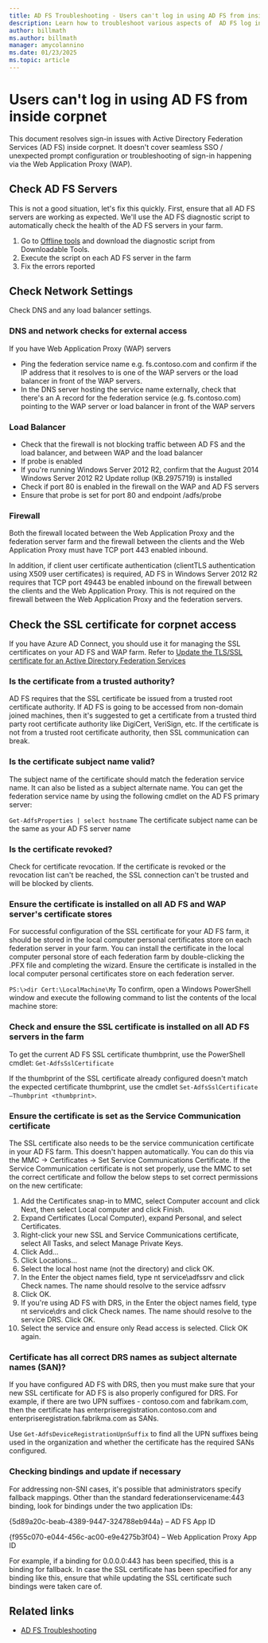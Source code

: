 ```yaml
---
title: AD FS Troubleshooting - Users can't log in using AD FS from inside corpnet
description: Learn how to troubleshoot various aspects of  AD FS log in from inside corpnet.
author: billmath
ms.author: billmath
manager: amycolannino
ms.date: 01/23/2025
ms.topic: article
---
```


# Users can't log in using AD FS from inside corpnet

This document resolves sign-in issues with Active Directory Federation Services (AD FS) inside corpnet. It doesn't cover seamless SSO / unexpected prompt configuration or troubleshooting of sign-in happening via the Web Application Proxy (WAP).


## Check AD FS Servers
This is not a good situation, let's fix this quickly. First, ensure that all AD FS servers are working as expected. We'll use the AD FS diagnostic script to automatically check the health of the AD FS servers in your farm.

 1. Go to [Offline tools](../operations/offline-tools.md) and download the diagnostic script from Downloadable Tools.
 2. Execute the script on each AD FS server in the farm
 3. Fix the errors reported

## Check Network Settings
Check DNS and any load balancer settings.

### DNS and network checks for external access

If you have Web Application Proxy (WAP) servers

- Ping the federation service name e.g. fs.contoso.com and confirm if the IP address that it resolves to is one of the WAP servers or the load balancer in front of the WAP servers.
- In the DNS server hosting the service name externally, check that there's an A record for the federation service (e.g. fs.contoso.com) pointing to the WAP server or load balancer in front of the WAP servers

### Load Balancer

- Check that the firewall is not blocking traffic between AD FS and the load balancer, and between WAP and the load balancer
- If probe is enabled
- If you're running Windows Server 2012 R2, confirm that the August 2014 Windows Server 2012 R2 Update rollup (KB.2975719) is installed
- Check if port 80 is enabled in the firewall on the WAP and AD FS servers
- Ensure that probe is set for port 80 and endpoint /adfs/probe

### Firewall

Both the firewall located between the Web Application Proxy and the federation server farm and the firewall between the clients and the Web Application Proxy must have TCP port 443 enabled inbound.

In addition, if client user certificate authentication (clientTLS authentication using X509 user certificates) is required, AD FS in Windows Server 2012 R2 requires that TCP port 49443 be enabled inbound on the firewall between the clients and the Web Application Proxy. This is not required on the firewall between the Web Application Proxy and the federation servers.


## Check the SSL certificate for corpnet access
If you have Azure AD Connect, you should use it for managing the SSL certificates on your AD FS and WAP farm. Refer to [Update the TLS/SSL certificate for an Active Directory Federation Services](/entra/identity/hybrid/connect/how-to-connect-fed-ssl-update)

### Is the certificate from a trusted authority?

AD FS requires that the SSL certificate be issued from a trusted root certificate authority. If AD FS is going to be accessed from non-domain joined machines, then it's suggested to get a certificate from a trusted third party root certificate authority like DigiCert, VeriSign, etc. If the certificate is not from a trusted root certificate authority, then SSL communication can break.

### Is the certificate subject name valid?

The subject name of the certificate should match the federation service name. It can also be listed as a subject alternate name. You can get the federation service name by using the following cmdlet on the AD FS primary server:

`Get-AdfsProperties | select hostname`
The certificate subject name can be the same as your AD FS server name

### Is the certificate revoked?

Check for certificate revocation. If the certificate is revoked or the revocation list can't be reached, the SSL connection can't be trusted and will be blocked by clients.

### Ensure the certificate is installed on all AD FS and WAP server's certificate stores

For successful configuration of the SSL certificate for your AD FS farm, it should be stored in the local computer personal certificates store on each federation server in your farm. You can install the certificate in the local computer personal store of each federation farm by double-clicking the .PFX file and completing the wizard. Ensure the certificate is installed in the local computer personal certificates store on each federation server.

`PS:\>dir Cert:\LocalMachine\My`
To confirm, open a Windows PowerShell window and execute the following command to list the contents of the local machine store:

### Check and ensure the SSL certificate is installed on all AD FS servers in the farm

To get the current AD FS SSL certificate thumbprint, use the PowerShell cmdlet: `Get-AdfsSslCertificate`

If the thumbprint of the SSL certificate already configured doesn't match the expected certificate thumbprint, use the cmdlet `Set-AdfsSslCertificate –Thumbprint <thumbprint>`.

### Ensure the certificate is set as the Service Communication certificate

The SSL certificate also needs to be the service communication certificate in your AD FS farm. This doesn't happen automatically. You can do this via the MMC -> Certificates -> Set Service Communications Certificate. If the Service Communication certificate is not set properly, use the MMC to set the correct certificate and follow the below steps to set correct permissions on the new certificate:

 1. Add the Certificates snap-in to MMC, select Computer account and click Next, then select Local computer and click Finish.
 2. Expand Certificates (Local Computer), expand Personal, and select Certificates.
 3. Right-click your new SSL and Service Communications certificate, select All Tasks, and select Manage Private Keys.
 4. Click Add...
 5. Click Locations...
 6. Select the local host name (not the directory) and click OK.
 7. In the Enter the object names field, type nt service\adfssrv and click Check names. The name should resolve to the service adfssrv
 8. Click OK.
 9. If you're using AD FS with DRS, in the Enter the object names field, type nt service\drs and click Check names. The name should resolve to the service DRS. Click OK.
 10. Select the service and ensure only Read access is selected. Click OK again.

### Certificate has all correct DRS names as subject alternate names (SAN)?

If you have configured AD FS with DRS, then you must make sure that your new SSL certificate for AD FS is also properly configured for DRS. For example, if there are two UPN suffixes - contoso.com and fabrikam.com, then the certificate has enterpriseregistration.contoso.com and enterpriseregistration.fabrikma.com as SANs.

Use `Get-AdfsDeviceRegistrationUpnSuffix` to find all the UPN suffixes being used in the organization and whether the certificate has the required SANs configured.

### Checking bindings and update if necessary

For addressing non-SNI cases, it's possible that administrators specify fallback mappings. Other than the standard federationservicename:443 binding, look for bindings under the two application IDs:

{5d89a20c-beab-4389-9447-324788eb944a} – AD FS App ID

{f955c070-e044-456c-ac00-e9e4275b3f04} – Web Application Proxy App ID

For example, if a binding for 0.0.0.0:443 has been specified, this is a binding for fallback. In case the SSL certificate has been specified for any binding like this, ensure that while updating the SSL certificate such bindings were taken care of.









## Related links

- [AD FS Troubleshooting](ad-fs-tshoot-overview.md)